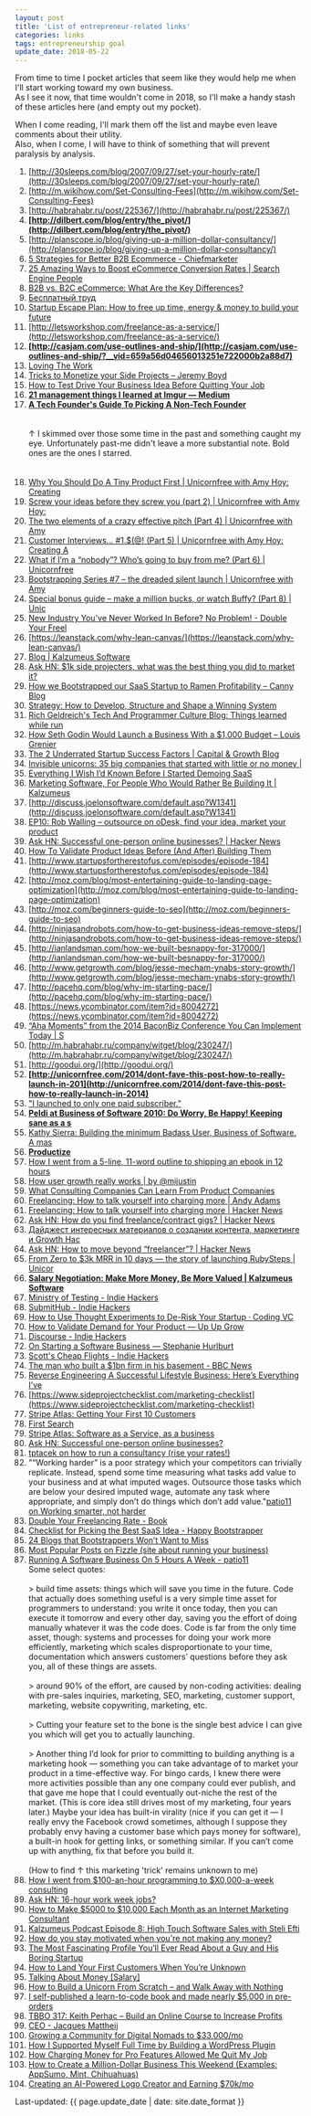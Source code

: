 ```yaml
---
layout: post
title: 'List of entrepreneur-related links'
categories: links
tags: entrepreneurship goal
update_date: 2018-05-22
---
```


From time to time I pocket articles that seem like they would help me when I'll start working toward my own business.  
As I see it now, that time wouldn't come in 2018, so I'll make a handy stash of these articles here (and empty out my pocket).


When I come reading, I'll mark them off the list and maybe even leave comments about their utility.  
Also, when I come, I will have to think of something that will prevent paralysis by analysis.

1.   [http://30sleeps.com/blog/2007/09/27/set-your-hourly-rate/](http://30sleeps.com/blog/2007/09/27/set-your-hourly-rate/)
1.   [http://m.wikihow.com/Set-Consulting-Fees](http://m.wikihow.com/Set-Consulting-Fees)
1.   [http://habrahabr.ru/post/225367/](http://habrahabr.ru/post/225367/)
1.   **[http://dilbert.com/blog/entry/the_pivot/](http://dilbert.com/blog/entry/the_pivot/)**
1.   [http://planscope.io/blog/giving-up-a-million-dollar-consultancy/](http://planscope.io/blog/giving-up-a-million-dollar-consultancy/)
1.   [5 Strategies for Better B2B Ecommerce - Chiefmarketer](http://www.chiefmarketer.com/5-strategies-for-better-b2b-ecommerce/)
1.   [25 Amazing Ways to Boost eCommerce Conversion Rates \| Search Engine People](http://www.searchenginepeople.com/blog/25-conversion-rate-boosters.html)
1.   [B2B vs. B2C eCommerce: What Are the Key Differences?](https://www.iwdagency.com/blog/b2b-vs-b2c-ecommerce-what-are-the-key-differences/)
1.   [Бесплатный труд](http://us2.campaign-archive2.com/?u=833bf5395122c8de57f99f863&id=5b74c36918&e=b84f647455)
1.   [Startup Escape Plan: How to free up time, energy & money to build your future](http://unicornfree.com/2014/startup-escape-plan-free-up-time-energy-money-to-invest)
1.   [http://letsworkshop.com/freelance-as-a-service/](http://letsworkshop.com/freelance-as-a-service/)
1.   **[http://casjam.com/use-outlines-and-ship/](http://casjam.com/use-outlines-and-ship/?__vid=659a56d04656013251e722000b2a88d7)**
1.   [Loving The Work](http://casjam.com/loving-the-work/)
1.   [Tricks to Monetize your Side Projects – Jeremy Boyd](http://jeremyaboyd.com/tricks-to-monetize-your-side-projects/)
1.   [How to Test Drive Your Business Idea Before Quitting Your Job](https://blog.ladder.io/business-idea/)
1.   **[21 management things I learned at Imgur — Medium](https://medium.com/@gerstenzang/21-management-things-i-learned-at-imgur-7abb72bdf8bf)**
1.   **[A Tech Founder's Guide To Picking A Non-Tech Founder](http://onstartups.com/tabid/3339/bid/104056/A-Tech-Founder-s-Guide-To-Picking-A-Non-Tech-Founder.aspx)**
<br /><br /><br />↑ I skimmed over those some time in the past and something caught my eye. Unfortunately past-me didn't leave a more substantial note. Bold ones are the ones I starred.<br /><br /><br />
1.   [Why You Should Do A Tiny Product First \| Unicornfree with Amy Hoy: Creating](http://unicornfree.com/2013/why-you-should-do-a-tiny-product-first)
1.   [Screw your ideas before they screw you (part 2) \| Unicornfree with Amy Hoy:](http://unicornfree.com/bootstrapping-series-2-screw-your-ideas-before-they-screw-you?inf_contact_key=bc30e00e57a3d7779308b3a8bcebfe42b031fde4971ca4b829281942bee17e17)
1.   [The two elements of a crazy effective pitch (Part 4) \| Unicornfree with Amy](http://unicornfree.com/bootstrapping-series-4-the-two-elements-of-a-crazy-effective-pitch?inf_contact_key=c1a420e1d56ef2923ae3924976d23406a390286e36a9f8e589a5fafb3f18a487)
1.   [Customer Interviews… #1.$(@! (Part 5) \| Unicornfree with Amy Hoy: Creating A](http://unicornfree.com/bootstrapping-series-5-customer-interviews?inf_contact_key=d8e0599528f2493b754c818c45f15f0124a52a57985b924c4126ca887b5b88e3)
1.   [What if I’m a “nobody”? Who’s going to buy from me? (Part 6) \| Unicornfree](http://unicornfree.com/bootstrapping-series-6-what-if-im-a-nobody-whos-going-to-buy-from-me?inf_contact_key=e992fceddae304803d937a69b6328b235db8b3d245a50016a7d13537ca1dfa8b)
1.   [Bootstrapping Series #7 – the dreaded silent launch \| Unicornfree with Amy](http://unicornfree.com/bootstrapping-series-7-the-dreaded-silent-launch?inf_contact_key=f50bcca923788d903cdd526da3e70d45e03c0f48da807facc145c205374192c5)
1.   [Special bonus guide – make a million bucks, or watch Buffy? (Part 8) \| Unic](http://unicornfree.com/bootstrapping-series-8-special-bonus-guide-inside-make-a-million-bucks-or-watch-buffy?inf_contact_key=f96477bf37271f7ee1b47682ff686319974830dbfc26528ea22eefcdab18f909)
1.   [New Industry You've Never Worked In Before? No Problem! - Double Your Freel](http://doubleyourfreelancing.com/new-industry-no-problem/)
1.   [https://leanstack.com/why-lean-canvas/](https://leanstack.com/why-lean-canvas/)
1.   [Blog \| Kalzumeus Software](http://www.kalzumeus.com/blog/)
1.   [Ask HN: $1k side projecters, what was the best thing you did to market it?](https://news.ycombinator.com/item?id=12720636)
1.   [How we Bootstrapped our SaaS Startup to Ramen Profitability – Canny Blog](https://blog.canny.io/saas-startup-ramen-profitability/)
1.   [Strategy: How to Develop, Structure and Shape a Winning System](https://chrisbolman.com/strategy-develop-effective-framework/)
1.   [Rich Geldreich's Tech And Programmer Culture Blog: Things learned while run](http://richg42.blogspot.ru/2017/09/things-learned-while-running-your-own.html)
1.   [How Seth Godin Would Launch a Business With a $1,000 Budget – Louis Grenier](https://www.indiehackers.com/@Louis_Grenier/2cc8c6c79c)
1.   [The 2 Underrated Startup Success Factors \| Capital & Growth Blog](http://blog.capitalandgrowth.org/niko-bonatsos/)
1.   [Invisible unicorns: 35 big companies that started with little or no money \|](https://techcrunch.com/2017/07/01/invisible-unicorns-35-big-companies-that-started-with-little-or-no-money/)
1.   [Everything I Wish I’d Known Before I Started Demoing SaaS](https://thebetterstory.co/everything-i-wish-id-known-before-i-started-demoing-saas-f83c1c4fad99)
1.   [Marketing Software, For People Who Would Rather Be Building It \| Kalzumeus](http://www.kalzumeus.com/2013/04/24/marketing-for-people-who-would-rather-be-building-stuff/)
1.   [http://discuss.joelonsoftware.com/default.asp?W1341](http://discuss.joelonsoftware.com/default.asp?W1341)
1.   [EP10: Rob Walling – outsource on oDesk, find your idea, market your product](http://productpeople.tv/2013/01/23/ep10-rob-walling-part2/)
1.   [Ask HN: Successful one-person online businesses? \| Hacker News](https://news.ycombinator.com/item?id=7367243)
1.   [How To Validate Product Ideas Before (And After) Building Them](https://training.kalzumeus.com/newsletters/archive/validating_product_ideas)
1.   [http://www.startupsfortherestofus.com/episodes/episode-184](http://www.startupsfortherestofus.com/episodes/episode-184)
1.   [http://moz.com/blog/most-entertaining-guide-to-landing-page-optimization](http://moz.com/blog/most-entertaining-guide-to-landing-page-optimization)
1.   [http://moz.com/beginners-guide-to-seo](http://moz.com/beginners-guide-to-seo)
1.   [http://ninjasandrobots.com/how-to-get-business-ideas-remove-steps/](http://ninjasandrobots.com/how-to-get-business-ideas-remove-steps/)
1.   [http://ianlandsman.com/how-we-built-besnappy-for-317000/](http://ianlandsman.com/how-we-built-besnappy-for-317000/)
1.   [http://www.getgrowth.com/blog/jesse-mecham-ynabs-story-growth/](http://www.getgrowth.com/blog/jesse-mecham-ynabs-story-growth/)
1.   [http://pacehq.com/blog/why-im-starting-pace/](http://pacehq.com/blog/why-im-starting-pace/)
1.   [https://news.ycombinator.com/item?id=8004272](https://news.ycombinator.com/item?id=8004272)
1.   [“Aha Moments” from the 2014 BaconBiz Conference You Can Implement Today \| S](http://summitevergreen.com/aha-moments-2014-baconbiz/)
1.   [http://m.habrahabr.ru/company/witget/blog/230247/](http://m.habrahabr.ru/company/witget/blog/230247/)
1.   [http://goodui.org/](http://goodui.org/)
1.   **[http://unicornfree.com/2014/dont-fave-this-post-how-to-really-launch-in-201](http://unicornfree.com/2014/dont-fave-this-post-how-to-really-launch-in-2014)**
1.   ["I launched to only one paid subscriber."](https://sg168.infusionsoft.com/app/hostedEmail/134357/c53a27c753a71cdf)
1.   **[Peldi at Business of Software 2010: Do Worry, Be Happy! Keeping sane as a s](http://businessofsoftware.org/2011/08/peldi-at-business-of-software-2010-do-worry-be-happy-keeping-sane-as-a-software-ceo-video-transcript/)**
1.   [Kathy Sierra: Building the minimum Badass User, Business of Software. A mas](http://businessofsoftware.org/2013/02/kathy-sierra-building-the-minimum-badass-user-business-of-software-a-masterclass-in-thinking-about-software-product-development/)
1.   **[Productize](https://casjam.com/productize/)**
1.   [How I went from a 5-line, 11-word outline to shipping an ebook in 12 hours](http://patmaddox.com/2014/11/02/how-i-went-from-a-5-line-11-word-outline-to-shipping-an-ebook-in-12-hours/)
1.   [How user growth really works \| by @mijustin](http://justinjackson.ca/growth/)
1.   [What Consulting Companies Can Learn From Product Companies](https://training.kalzumeus.com/newsletters/archive/services_vs_products)
1.   [Freelancing: How to talk yourself into charging more \| Andy Adams](http://andyadams.org/you-can-charge-more/)
1.   [Freelancing: How to talk yourself into charging more \| Hacker News](http://webcache.googleusercontent.com/search?q=cache:DOe6SfYAXqMJ:https://news.ycombinator.com/item%3Fid%3D8704303+&cd=1&hl=en&ct=clnk&gl=ru)
1.   [Ask HN: How do you find freelance/contract gigs? \| Hacker News](https://news.ycombinator.com/item?id=8908279)
1.   [Дайджест интересных материалов о создании контента, маркетинге и Growth Hac](http://geektimes.ru/post/245916/)
1.   [Ask HN: How to move beyond “freelancer”? \| Hacker News](https://news.ycombinator.com/item?id=9289500)
1.   [From Zero to $3k MRR in 10 days — the story of launching RubySteps \| Unicor](https://unicornfree.com/2014/from-zero-to-3k-mrr-in-10-days-the-story-of-rubysteps?inf_contact_key=879cf66c334ad0970b841724a73b2113f7e4d1156c002f99dafebf64646901c8)
1.   **[Salary Negotiation: Make More Money, Be More Valued \| Kalzumeus Software](http://www.kalzumeus.com/2012/01/23/salary-negotiation/)**
1.   [Ministry of Testing - Indie Hackers](https://www.indiehackers.com/businesses/ministry-of-testing)
1.   [SubmitHub - Indie Hackers](https://www.indiehackers.com/businesses/submithub)
1.   [How to Use Thought Experiments to De-Risk Your Startup · Coding VC](https://codingvc.com/how-to-use-thought-experiments-to-de-risk-your-startup/)
1.   [How to Validate Demand for Your Product — Up Up Grow](https://www.upupgrow.com/blog/2016/12/20/how-to-validate-demand-for-your-product)
1.   [Discourse - Indie Hackers](https://www.indiehackers.com/businesses/discourse)
1.   [On Starting a Software Business — Stephanie Hurlburt](http://stephaniehurlburt.com/blog/2017/6/24/on-starting-a-software-business)
1.   [Scott's Cheap Flights - Indie Hackers](https://www.indiehackers.com/businesses/scotts-cheap-flights)
1.   [The man who built a $1bn firm in his basement - BBC News](http://www.bbc.com/news/business-40504764)
1.   [Reverse Engineering A Successful Lifestyle Business: Here’s Everything I’ve](http://www.toomas.net/2017/07/18/reverse-engineering-a-successful-lifestyle-business-heres-everything-ive-learned-from-reading-indiehackers-com/)
1.   [https://www.sideprojectchecklist.com/marketing-checklist](https://www.sideprojectchecklist.com/marketing-checklist)
1.   [Stripe Atlas: Getting Your First 10 Customers](https://stripe.com/atlas/guides/starting-sales)
1.   [First Search](https://search.firstround.com/lists)
1.   [Stripe Atlas: Software as a Service, as a business](https://stripe.com/atlas/guides/business-of-saas)
1.   [Ask HN: Successful one-person online businesses?](https://news.ycombinator.com/item?id=16482392)
1.   [tptacek on how to run a consultancy (rise your rates!)](https://news.ycombinator.com/item?id=4247615)
1.   "“Working harder” is a poor strategy which your competitors can trivially replicate. Instead, spend some time measuring what tasks add value to your business and at what imputed wages. Outsource those tasks which are below your desired imputed wage, automate any task where appropriate, and simply don’t do things which don’t add value."[patio11 on Working smarter, not harder](https://www.kalzumeus.com/2009/10/04/work-smarter-not-harder/)
1.   [Double Your Freelancing Rate - Book](https://doubleyourfreelancing.com/)
1.   [Checklist for Picking the Best SaaS Idea - Happy Bootstrapper](http://www.happybootstrapper.com/saas-idea-evaluation-checklist/)
1.   [24 Blogs that Bootstrappers Won’t Want to Miss](https://ryanbattles.com/post/blogs-for-bootstrappers)
1.   [Most Popular Posts on Fizzle (site about running your business)](https://fizzle.co/popular-posts)
1.   [Running A Software Business On 5 Hours A Week - patio11](https://www.kalzumeus.com/2010/03/20/running-a-software-business-on-5-hours-a-week/)
	<br />Some select quotes:
	<br /><br />
 	> build time assets: things which will save you time in the future. Code that actually does something useful is a very simple time asset for programmers to understand: you write it once today, then you can execute it tomorrow and every other day, saving you the effort of doing manually whatever it was the code does. Code is far from the only time asset, though: systems and processes for doing your work more efficiently, marketing which scales disproportionate to your time, documentation which answers customers’ questions before they ask you, all of these things are assets. 
 	<br /><br />
 	> around 90% of the effort, are caused by non-coding activities: dealing with pre-sales inquiries, marketing, SEO, marketing, customer support, marketing, website copywriting, marketing, etc. 
 	<br /><br />
 	> Cutting your feature set to the bone is the single best advice I can give you which will get you to actually launching. 
 	<br /><br />
 	> Another thing I’d look for prior to committing to building anything is a marketing hook — something you can take advantage of to market your product in a time-effective way. For bingo cards, I knew there were more activities possible than any one company could ever publish, and that gave me hope that I could eventually out-niche the rest of the market. (This is core idea still drives most of my marketing, four years later.) Maybe your idea has built-in virality (nice if you can get it — I really envy the Facebook crowd sometimes, although I suppose they probably envy having a customer base which pays money for software), a built-in hook for getting links, or something similar. If you can’t come up with anything, fix that before you build it. 
 	<br /><br />
 	(How to find ↑ this marketing 'trick' remains unknown to me)
1. [How I went from $100-an-hour programming to $X0,000-a-week consulting](https://training.kalzumeus.com/newsletters/archive/consulting_1)
1. [Ask HN: 16-hour work week jobs?](https://news.ycombinator.com/item?id=7994673)
1. [How to Make $5000 to $10,000 Each Month as an Internet Marketing Consultant](http://timconley.co/FA/how-to-make-5000-to-10000-each-month-as-an-internet-marketing-consultant-fa083/)
1. [Kalzumeus Podcast Episode 8: High Touch Software Sales with Steli Efti](https://www.kalzumeus.com/2014/07/24/kalzumeus-podcast-episode-8-high-touch-software-sales-with-steli-efti/)
1. [How do you stay motivated when you're not making any money?](https://stackingthebricks.com/how-do-you-stay-motivated-when-youre-not-making-any-money/?_r=uf)
1. [The Most Fascinating Profile You’ll Ever Read About a Guy and His Boring Startup](https://www.wired.com/2014/08/the-most-fascinating-profile-youll-ever-read-about-a-guy-and-his-boring-startup/)
1. [How to Land Your First Customers When You’re Unknown](https://productizeandscale.com/your-first-customers/)
1. [Talking About Money \[Salary\]](https://www.kalzumeus.com/2015/05/01/talking-about-money/)
1. [How to Build a Unicorn From Scratch – and Walk Away with Nothing](http://heidiroizen.tumblr.com/post/118473647305/how-to-build-a-unicorn-from-scratch-and-walk)
1. [I self-published a learn-to-code book and made nearly $5,000 in pre-orders](https://hellowebbooks.com/news/how-i-launched-my-learn-to-code-book-and-made-nearly-5000-in-pre-orders/)
1. [TBBO 317: Keith Perhac – Build an Online Course to Increase Profits](http://theboomerbusinessowner.com/2015/04/tbbo-317-keith-perhac-build-online-course-increase-profits/)
1. [CEO - Jacques Mattheij](https://jacquesmattheij.com/ceo)
1. [Growing a Community for Digital Nomads to $33,000/mo](https://www.indiehackers.com/interview/growing-a-community-for-digital-nomads-to-33-000-mo-126df0fc5e)
1. [How I Supported Myself Full Time by Building a WordPress Plugin](https://www.indiehackers.com/interview/how-i-supported-myself-full-time-by-building-a-wordpress-plugin-c0ff60a5ca)
1. [How Charging Money for Pro Features Allowed Me Quit My Job](https://www.indiehackers.com/interview/how-charging-money-for-pro-features-allowed-me-quit-my-job-6e71309457)
1. [How to Create a Million-Dollar Business This Weekend (Examples: AppSumo, Mint, Chihuahuas)](https://tim.blog/2011/09/24/how-to-create-a-million-dollar-business-this-weekend-examples-appsumo-mint-chihuahuas/)
1. [Creating an AI-Powered Logo Creator and Earning $70k/mo](https://www.indiehackers.com/interview/creating-an-ai-powered-logo-creator-and-earning-70k-mo-4ebecd547f)

  
  
Last-updated: {{ page.update_date | date: site.date_format }}
 
